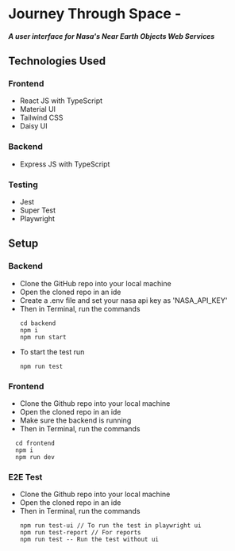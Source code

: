 # Journey Through Space - 
##### A user interface for Nasa's Near Earth Objects Web Services 

## Technologies Used
### Frontend
- React JS with TypeScript
- Material UI
- Tailwind CSS
- Daisy UI
### Backend
- Express JS with TypeScript
  
### Testing
- Jest
- Super Test
- Playwright

## Setup

### Backend
- Clone the GitHub repo into your local machine
- Open the cloned repo in an ide
- Create a .env file and set your nasa api key as  'NASA_API_KEY'
- Then in Terminal, run the commands
  ```
  cd backend
  npm i
  npm run start
  ```
- To start the test run
  ```
  npm run test
  ```  
### Frontend
- Clone the Github repo into your local machine
- Open the cloned repo in an ide
- Make sure the backend is running
- Then in Terminal, run the commands
```
  cd frontend
  npm i
  npm run dev
  ```
### E2E Test
- Clone the Github repo into your local machine
- Open the cloned repo in an ide
- Then in Terminal, run the commands
  ```
  npm run test-ui // To run the test in playwright ui
  npm run test-report // For reports
  npm run test -- Run the test without ui
  ```
  
  
  
